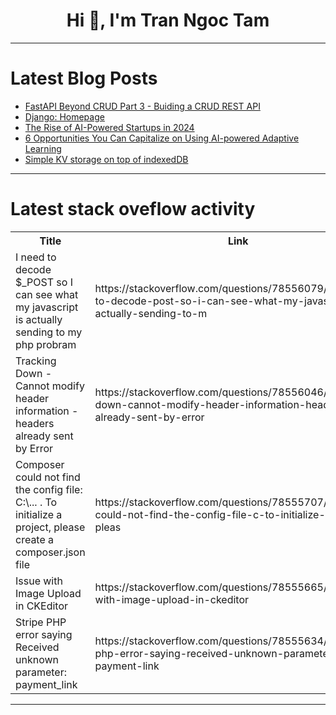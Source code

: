 <h1 align="center">Hi 👋, I'm Tran Ngoc Tam</h1>

---

# Latest Blog Posts 
<!-- BLOG-POST-LIST:START -->
- [FastAPI Beyond CRUD Part 3 - Buiding a CRUD REST API](https://dev.to/jod35/fastapi-beyond-crud-part-3-buiding-a-crud-rest-api-4fop)
- [Django: Homepage](https://dev.to/samuellubliner/django-homepage-3lnh)
- [The Rise of AI-Powered Startups in 2024](https://dev.to/bingecoder89/the-rise-of-ai-powered-startups-in-2024-dlp)
- [6 Opportunities You Can Capitalize on Using AI-powered Adaptive Learning](https://dev.to/techpcmag/6-opportunities-you-can-capitalize-on-using-ai-powered-adaptive-learning-5f1l)
- [Simple KV storage on top of indexedDB](https://dev.to/fkrasnowski/simple-kv-storage-on-top-of-indexeddb-3jcg)
<!-- BLOG-POST-LIST:END -->

---

# Latest stack oveflow activity
<table>
  <tr><th>Title</th><th>Link</th></tr>
  <!-- STACKOVERFLOW:START --><tr><td>I need to decode $_POST so I can see what my javascript is actually sending to my php probram</td><td>https://stackoverflow.com/questions/78556079/i-need-to-decode-post-so-i-can-see-what-my-javascript-is-actually-sending-to-m</td></tr><tr><td>Tracking Down - Cannot modify header information - headers already sent by Error</td><td>https://stackoverflow.com/questions/78556046/tracking-down-cannot-modify-header-information-headers-already-sent-by-error</td></tr><tr><td>Composer could not find the config file: C:\... . To initialize a project, please create a composer.json file</td><td>https://stackoverflow.com/questions/78555707/composer-could-not-find-the-config-file-c-to-initialize-a-project-pleas</td></tr><tr><td>Issue with Image Upload in CKEditor</td><td>https://stackoverflow.com/questions/78555665/issue-with-image-upload-in-ckeditor</td></tr><tr><td>Stripe PHP error saying Received unknown parameter: payment_link</td><td>https://stackoverflow.com/questions/78555634/stripe-php-error-saying-received-unknown-parameter-payment-link</td></tr><!-- STACKOVERFLOW:END -->
</table>

---


